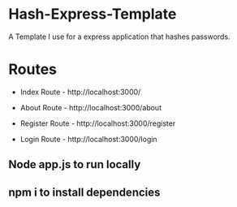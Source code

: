 # Hash-Express-Template
A Template I use for a express application that hashes passwords.

# Routes 

* Index Route - http://localhost:3000/

* About Route - http://localhost:3000/about

* Register Route - http://localhost:3000/register

* Login Route - http://localhost:3000/login

## Node app.js to run locally
## npm i to install dependencies
